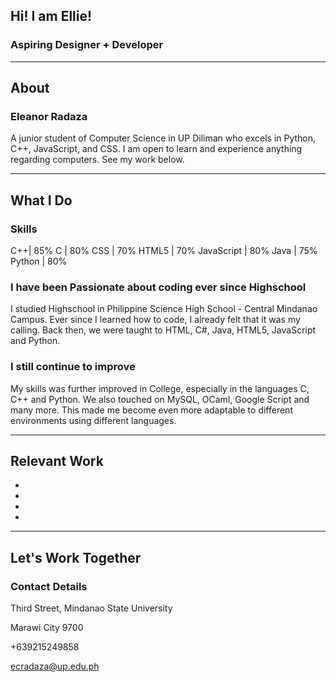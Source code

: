 ## Hi! I am Ellie!

### Aspiring Designer + Developer

---

## About

### Eleanor Radaza

A junior student of Computer Science in UP Diliman who excels in Python, C++, JavaScript, and CSS. I am open to learn and experience anything regarding computers. See my work below.

---

## What I Do

### Skills
C++| 85%
C | 80%
CSS  | 70%
HTML5 | 70%
JavaScript |  80%
Java | 75%
Python | 80%

### I have been Passionate about coding ever since Highschool

I studied Highschool in Philippine Science High School - Central Mindanao Campus. Ever since I learned how to code, I already felt that it was my calling. Back then, we were taught to HTML, C#, Java, HTML5, JavaScript and Python.

### I still continue to improve

My skills was further improved in College, especially in the languages C, C++ and Python. We also touched on MySQL, OCaml, Google Script and many more. This made me become even more adaptable to different environments using different languages.

---

## Relevant Work
  -
  -
  -
  -

---

## Let's Work Together

### Contact Details

  Third Street, Mindanao State University

  Marawi City 9700

  +639215249858

  ecradaza@up.edu.ph
